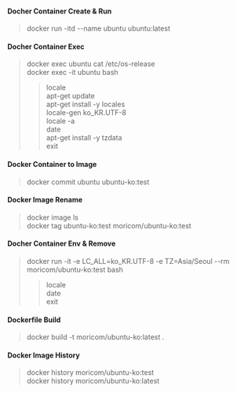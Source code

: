 #### Docher Container Create & Run
> docker run -itd --name ubuntu ubuntu:latest  

#### Docher Container Exec
> docker exec ubuntu cat /etc/os-release  
> docker exec -it ubuntu bash  
>> locale  
>> apt-get update  
>> apt-get install -y locales  
>> locale-gen ko_KR.UTF-8  
>> locale -a  
>> date  
>> apt-get install -y tzdata  
>> exit  

#### Docker Container to Image
> docker commit ubuntu ubuntu-ko:test  

#### Docker Image Rename
> docker image ls  
> docker tag ubuntu-ko:test moricom/ubuntu-ko:test  

#### Docher Container Env & Remove
> docker run -it -e LC_ALL=ko_KR.UTF-8 -e TZ=Asia/Seoul --rm moricom/ubuntu-ko:test bash  
>> locale  
>> date  
>> exit  

#### Dockerfile Build
> docker build -t moricom/ubuntu-ko:latest .  

#### Docker Image History
> docker history moricom/ubuntu-ko:test  
> docker history moricom/ubuntu-ko:latest   